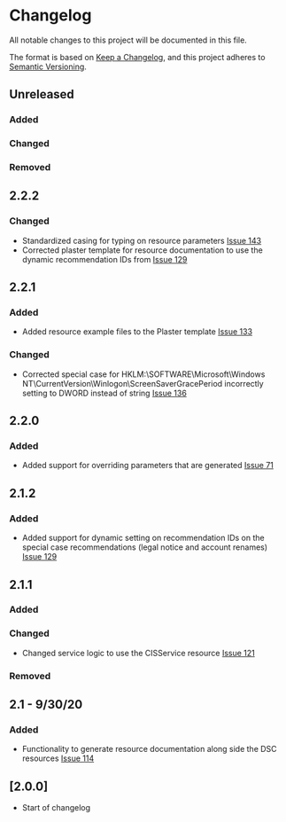 # Changelog
All notable changes to this project will be documented in this file.

The format is based on [Keep a Changelog](https://keepachangelog.com/en/1.0.0/),
and this project adheres to [Semantic Versioning](https://semver.org/spec/v2.0.0.html).

## Unreleased
### Added
### Changed
### Removed

## 2.2.2
### Changed
- Standardized casing for typing on resource parameters [Issue 143](https://github.com/techservicesillinois/SecOps-Powershell-CISDSC/issues/143)
- Corrected plaster template for resource documentation to use the dynamic recommendation IDs from [Issue 129](https://github.com/techservicesillinois/SecOps-Powershell-CISDSC/issues/129)
## 2.2.1
### Added
- Added resource example files to the Plaster template [Issue 133](https://github.com/techservicesillinois/SecOps-Powershell-CISDSC/issues/133)
### Changed
- Corrected special case for HKLM:\SOFTWARE\Microsoft\Windows NT\CurrentVersion\Winlogon\ScreenSaverGracePeriod incorrectly setting to DWORD instead of string [Issue 136](https://github.com/techservicesillinois/SecOps-Powershell-CISDSC/issues/136)

## 2.2.0
### Added
- Added support for overriding parameters that are generated [Issue 71](https://github.com/techservicesillinois/SecOps-Powershell-CISDSC/issues/71)

## 2.1.2
### Added
- Added support for dynamic setting on recommendation IDs on the special case recommendations (legal notice and account renames) [Issue 129](https://github.com/techservicesillinois/SecOps-Powershell-CISDSC/issues/129)

## 2.1.1
### Added
### Changed
- Changed service logic to use the CISService resource [Issue 121](https://github.com/techservicesillinois/SecOps-Powershell-CISDSC/issues/121)
### Removed

## 2.1 - 9/30/20
### Added
- Functionality to generate resource documentation along side the DSC resources [Issue 114](https://github.com/techservicesillinois/SecOps-Powershell-CISDSC/issues/114)

## [2.0.0]
- Start of changelog